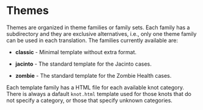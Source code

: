 # Themes

Themes are organized in theme families or family sets. Each family has a subdirectory and they are exclusive alternatives, i.e., only one theme family can be used in each translation.
The families currently available are:

* **classic** - Minimal template without extra format.

* **jacinto** - The standard template for the Jacinto cases.

* **zombie** - The standard template for the Zombie Health cases.

Each template family has a HTML file for each available knot category. There is always a dafault `knot.html` template used for those knots that do not specify a category, or those that specify unknown categories.
